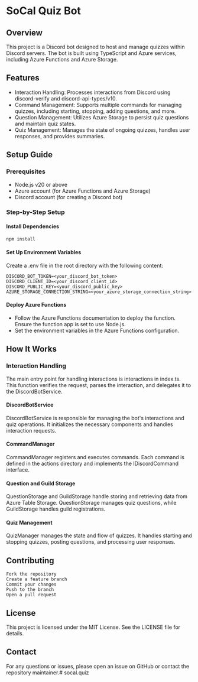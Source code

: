 # SoCal Quiz Bot

## Overview

This project is a Discord bot designed to host and manage quizzes within Discord servers. The bot is built using TypeScript and Azure services, including Azure Functions and Azure Storage.

## Features

* Interaction Handling: Processes interactions from Discord using discord-verify and discord-api-types/v10.
* Command Management: Supports multiple commands for managing quizzes, including starting, stopping, adding questions, and more.
* Question Management: Utilizes Azure Storage to persist quiz questions and maintain quiz states.
* Quiz Management: Manages the state of ongoing quizzes, handles user responses, and provides summaries.

## Setup Guide
### Prerequisites
* Node.js v20 or above
* Azure account (for Azure Functions and Azure Storage)
* Discord account (for creating a Discord bot)

### Step-by-Step Setup

#### Install Dependencies

```bash
npm install
```

#### Set Up Environment Variables

Create a .env file in the root directory with the following content:

```plaintext
DISCORD_BOT_TOKEN=<your_discord_bot_token>
DISCORD_CLIENT_ID=<your_discord_client_id>
DISCORD_PUBLIC_KEY=<your_discord_public_key>
AZURE_STORAGE_CONNECTION_STRING=<your_azure_storage_connection_string>
```

#### Deploy Azure Functions
* Follow the Azure Functions documentation to deploy the function. Ensure the function app is set to use Node.js.
* Set the environment variables in the Azure Functions configuration.

## How It Works
### Interaction Handling

The main entry point for handling interactions is interactions in index.ts. This function verifies the request, parses the interaction, and delegates it to the DiscordBotService.

#### DiscordBotService

DiscordBotService is responsible for managing the bot's interactions and quiz operations. It initializes the necessary components and handles interaction requests.

#### CommandManager

CommandManager registers and executes commands. Each command is defined in the actions directory and implements the IDiscordCommand interface.

#### Question and Guild Storage

QuestionStorage and GuildStorage handle storing and retrieving data from Azure Table Storage. QuestionStorage manages quiz questions, while GuildStorage handles guild registrations.

#### Quiz Management

QuizManager manages the state and flow of quizzes. It handles starting and stopping quizzes, posting questions, and processing user responses.

## Contributing

    Fork the repository
    Create a feature branch
    Commit your changes
    Push to the branch
    Open a pull request

## License

This project is licensed under the MIT License. See the LICENSE file for details.

## Contact

For any questions or issues, please open an issue on GitHub or contact the repository maintainer.# socal.quiz
